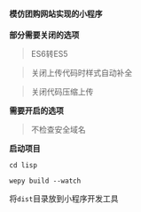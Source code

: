 #### 模仿团购网站实现的小程序

**部分需要关闭的选项**
> ES6转ES5

> 关闭上传代码时样式自动补全

> 关闭代码压缩上传


**需要开启的选项**
> 不检查安全域名

**启动项目**

```
cd lisp

wepy build --watch
```
将`dist`目录放到小程序开发工具


